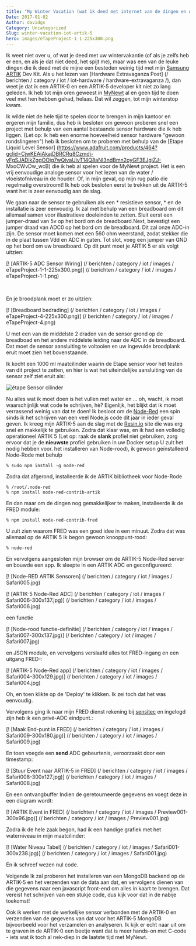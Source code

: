 ```yaml
---
title: "My Winter Vacation (wat ik deed met internet van de dingen en ARTIK-5)"
Date: 2017-01-02
Author: davidgs
Category: Uncategorized
Slug: winter-vacation-iot-artik-5
hero: images/eTapeProject-1-1-225x300.png
---
```


Ik weet niet over u, of wat je deed met uw wintervakantie (of als je zelfs heb er een, en als je dat niet deed, het spijt me), maar was een van de leuke dingen die ik deed met de mijne een besteden weinig tijd met mijn [Samsung ARTIK](http://artik.io) Dev Kit. Als u het lezen van [Hardware Extravaganza Post] (/ berichten / category / iot / iot-hardware / hardware-extravaganza /), dan weet je dat ik een ARTIK-0 en een ARTIK-5 developer kit niet zo lang geleden. Ik heb tot mijn oren geweest in [MyNewt](/posts/category/iot/iot-hardware/hardware-extravaganza/) al en geen tijd te doen veel met hen hebben gehad, helaas. Dat wil zeggen, tot mijn winterstop kwam.

Ik wilde niet de hele tijd te spelen door te brengen in mijn kantoor en ergeren mijn familie, dus heb ik besloten om gewoon proberen snel een project met behulp van een aantal bestaande sensor hardware die ik heb liggen. (Let op: Ik heb een enorme hoeveelheid sensor hardware "gewoon rondslingeren") heb ik besloten om te proberen met behulp van de [Etape Liquid Level Sensor] (https://www.adafruit.com/products/464?gclid=CjwKEAiAkajDBRCRq8Czmdj-yFgSJADikZggOOig7wQivaUivT14Q8aNI3ndBmn2oyGF3EJgiZJ- MxoCWvDw_wcB) die ik heb al spelen voor de MyNewt project. Het is een vrij eenvoudige analoge sensor voor het lezen van de water / vloeistofniveau in de houder. Of, in mijn geval, op mijn rug patio die regelmatig overstroomt! Ik heb ook besloten eerst te trekken uit de ARTIK-5 want het is zeer eenvoudig aan de slag.

We gaan naar de sensor te gebruiken als een * resistieve sensor, * en de installatie is zeer eenvoudig. Ik zal met behulp van een breadboard om dit allemaal samen voor illustratieve doeleinden te zetten. Sluit eerst een jumper-draad van 5v op het bord om de breadboard.Next, bevestigt een jumper draad van ADC0 op het bord om de breadboard. Dit zal onze ADC-in zijn. De sensor moet komen met een 560 ohm weerstand, zodat stekker die in de plaat tussen Vdd en ADC in gaten. Tot slot, voeg een jumper van GND op het bord om uw breadboard. Op dit punt moet je ARTIK 5 er als volgt uitzien:

[! [ARTIK-5 ADC Sensor Wiring] (/ berichten / category / iot / images / eTapeProject-1-1-225x300.png)] (/ berichten / category / iot / images / eTapeProject-1-1.png)

 

En je broodplank moet er zo uitzien:

[! [Breadboard bedrading] (/ berichten / category / iot / images / eTapeProject-4-225x300.png)] (/ berichten / category / iot / images / eTapeProject-4.png)


U met een van de middelste 2 draden van de sensor grond op de breadboad en het andere middelste leiding naar de ADC in de breadboard. Dat moet de sensor aansluiting te voltooien en uw ingevulde broodplank eruit moet zien het bovenstaande.

Ik kocht een 1000 ml maatcilinder waarin de Etape sensor voor het testen van dit project te zetten, en hier is wat het uiteindelijke aansluiting van de sensor zelf ziet eruit als:

![étape Sensor cilinder](/posts/category/iot/images/eTapeProject-5.png)

Nu alles wat ik moet doen is het vullen met water en ... oh, wacht, ik moet waarschijnlijk wat code te schrijven, hè? Eigenlijk, het blijkt dat ik moet verrassend weinig van dat te doen! Ik besloot om de [Node-Red](https://nodered.org) een spin sinds ik het schrijven van een veel Node.js code dit jaar in ieder geval geven. Ik kreeg mijn ARTIK-5 aan de slag met de [Resin.io](https://resin.io) site die was erg snel en makkelijk te gebruiken. Zodra dat klaar was, en ik had een volledig operationeel ARTIK 5 (Let op: raak de **slank** profiel niet gebruiken, zorg ervoor dat je de **nieuwste** profiel gebruiken in uw Docker setup U zult het nodig hebben voor. het installeren van Node-rood), ik gewoon geïnstalleerd Node-Rode met behulp

```
% sudo npm install -g node-red
```
Zodra dat afgerond, installeerde ik de ARTIK bibliotheek voor Node-Rode

```
% /root/.node-red
% npm install node-red-contrib-artik
```

En dan maar om de dingen nog gemakkelijker te maken, installeerde ik de FRED module:

```
% npm install node-red-contrib-fred
```

U zult zien waarom FRED was een goed idee in een minuut. Zodra dat was allemaal op de ARTIK 5 Ik begon gewoon knooppunt-rood:

```
% node-red
```

En vervolgens aangesloten mijn browser om de ARTIK-5 Node-Red server en bouwde een app. Ik sleepte in een ARTIK ADC en geconfigureerd:

[! [Node-RED ARTIK Sensoren] (/ berichten / category / iot / images / Safari005.jpg)

[! [ARTIK-5 Node-Red ADC] (/ berichten / category / iot / images / Safari006-300x137.jpg)] (/ berichten / category / iot / images / Safari006.jpg)

een functie

[! [Node-rood functie-definitie] (/ berichten / category / iot / images / Safari007-300x137.jpg)] (/ berichten / category / iot / images / Safari007.jpg)

en JSON module, en vervolgens verslaafd alles tot FRED-ingang en een uitgang FRED-:

[! [ARTIK-5 Node-Red app] (/ berichten / category / iot / images / Safari004-300x129.jpg)] (/ berichten / category / iot / images / Safari004.jpg)

Oh, en toen klikte op de 'Deploy' te klikken. Ik zei toch dat het was eenvoudig.

Vervolgens ging ik naar mijn FRED dienst rekening bij [sensitec](https://fred.sensetecnic.com) en ingelogd zijn heb ik een privé-ADC eindpunt.:

[! [Maak End-punt in FRED] (/ berichten / category / iot / images / Safari009-300x180.jpg)] (/ berichten / category / iot / images / Safari009.jpg)

En toen voegde een **send** ADC gebeurtenis, veroorzaakt door een timestamp:

[! [Stuur Event naar ARTIK-5 in FRED] (/ berichten / category / iot / images / Safari008-300x127.jpg)] (/ berichten / category / iot / images / Safari008.jpg)

En een ontvangbuffer Indien de geretourneerde gegevens en voegt deze in een diagram wordt:

[! [ARTIK Event in FRED] (/ berichten / category / iot / images / Preview001-300x96.jpg)] (/ berichten / category / iot / images / Preview001.jpg)

Zodra ik de hele zaak begon, had ik een handige grafiek met het waterniveau in mijn maatcilinder:

[! [Water Niveau Tabel] (/ berichten / category / iot / images / Safari001-300x238.jpg)] (/ berichten / category / iot / images / Safari001.jpg)

En ik schreef wezen nul code.

Volgende Ik zal proberen het installeren van een MongoDB backend op de ARTIK-5 en het verzenden van de data aan dat, en vervolgens dienen van die gegevens naar een javascript front-end om alles in kaart te brengen. Dat vereist het schrijven van een stukje code, dus kijk voor dat in de nabije toekomst!

Ook ik werken met de werkelijke sensor verbonden met de ARTIK-0 en verzenden van de gegevens van dat voor het ARTIK-5 MongoDB bijvoorbeeld voor het verzamelen en analyseren. Ik kijk er echt naar uit om te graven in de ARTIK-0 een beetje want dat is meer hands-on met C-code - iets wat ik toch al nek-diep in de laatste tijd met MyNewt.
